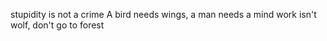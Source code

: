 stupidity is not a crime
A bird needs wings, a man needs a mind
work isn't wolf, don't go to forest
